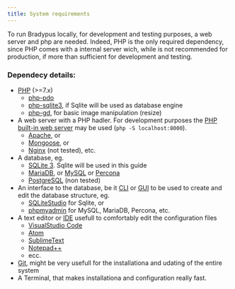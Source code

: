```yaml
---
title: System requirements
---
```


To run Bradypus locally, for development and testing purposes, 
a web server and php are needed. Indeed, PHP is the only required
dependency, since PHP comes with a internal server wich, while is not
recommended for production, if more than sufficient for development and testing.


### Dependecy details:
- [PHP](https://www.php.net/) (>=7.x)
    - [php-pdo](https://www.php.net/manual/en/book.pdo.php)
    - [php-sqlite3](https://www.php.net/manual/en/book.sqlite3.php), if Sqlite will be used as database engine
    - [php-gd](https://www.php.net/manual/en/book.image.php), for basic image manipulation (resize)
- A web server with a PHP hadler. For development purposes the 
[PHP built-in web server](https://www.php.net/manual/en/features.commandline.webserver.php)
may be used (`php -S localhost:8000`).
    - [Apache](https://httpd.apache.org/), or
    - [Mongoose](https://github.com/cesanta/mongoose), or
    - [Nginx](https://www.nginx.com/) (not tested), etc.
- A database, eg. 
    - [SQLite 3](https://www.sqlite.org/index.html). Sqlite will be used in this guide
    - [MariaDB](http://go.mariadb.com/), or [MySQL](https://www.mysql.com) or [Percona](https://www.percona.com/)
    - [PostgreSQL](https://www.postgresql.org/) (non tested)
- An interface to the database, be it [CLI](https://en.wikipedia.org/wiki/Command-line_interface) 
or [GUI](https://en.wikipedia.org/wiki/Graphical_user_interface) 
to be used to create and edit the database structure, eg.
    - [SQLiteStudio](https://sqlitestudio.pl/) for Sqlite, or
    - [phpmyadmin](https://www.phpmyadmin.net/) for MySQL, MariaDB, Percona, etc.
- A text editor or [IDE](https://en.wikipedia.org/wiki/Integrated_development_environment) 
usefull to comfortably edit the configuration files
    - [VisualStudio Code](https://code.visualstudio.com/)
    - [Atom](https://atom.io/)
    - [SublimeText](https://www.sublimetext.com/)
    - [Notepad++](https://notepad-plus-plus.org/downloads/)
    - ecc.
- [Git](https://git-scm.com/), might be very usefull for the installationa and udating of the
entire system
- A Terminal, that makes installationa and configuration really fast.